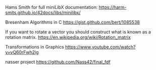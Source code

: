 Hams Smith for full miniLibX documentation:
https://harm-smits.github.io/42docs/libs/minilibx/

Bresenham Algorithms in C
https://gist.github.com/bert/1085538

If you want to rotate a vector you should construct what is known as a rotation matrix.
https://en.wikipedia.org/wiki/Rotation_matrix

Transformations in Graphics
https://www.youtube.com/watch?v=vQ60rFwh2ig

nasser project
https://github.com/Nass42/final_fdf
